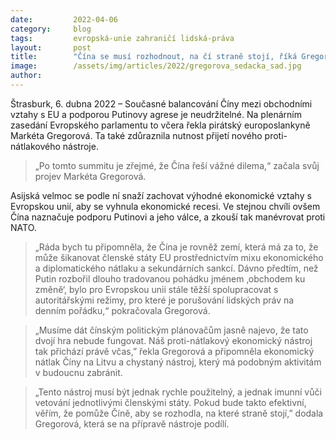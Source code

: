 ```yaml
---
date:         2022-04-06 
category:     blog
tags:         evropská-unie zahraničí lidská-práva
layout:       post
title:        "Čína se musí rozhodnout, na čí straně stojí, říká Gregorová"
image:        /assets/img/articles/2022/gregorova_sedacka_sad.jpg
author:       
---
```


Štrasburk, 6. dubna 2022 – Současné balancování Číny mezi obchodními vztahy s EU a podporou Putinovy agrese je neudržitelné. Na plenárním zasedání Evropského parlamentu to včera řekla pirátský europoslankyně Markéta Gregorová. Ta také zdůraznila nutnost přijetí nového proti-nátlakového nástroje.

> „Po tomto summitu je zřejmé, že Čína řeší vážné dilema,“ začala svůj projev Markéta Gregorová. 

Asijská velmoc se podle ní snaží zachovat výhodné ekonomické vztahy s Evropskou unií, aby se vyhnula ekonomické recesi. Ve stejnou chvíli ovšem Čína naznačuje podporu Putinovi a jeho válce, a zkouší tak manévrovat proti NATO.

> „Ráda bych tu připomněla, že Čína je rovněž zemí, která má za to, že může šikanovat členské státy EU prostřednictvím mixu ekonomického a diplomatického nátlaku a sekundárních sankcí. Dávno předtím, než Putin rozbořil dlouho tradovanou pohádku jménem ‚obchodem ku změně‘, bylo pro Evropskou unii stále těžší spolupracovat s autoritářskými režimy, pro které je porušování lidských práv na denním pořádku,“ pokračovala Gregorová.

> „Musíme dát čínským politickým plánovačům jasně najevo, že tato dvojí hra nebude fungovat. Náš proti-nátlakový ekonomický nástroj tak přichází právě včas,” řekla Gregorová a připomněla ekonomický nátlak Číny na Litvu a chystaný nástroj, který má podobným aktivitám v budoucnu zabránit. 

> „Tento nástroj musí být jednak rychle použitelný, a jednak imunní vůči vetování jednotlivými členskými státy. Pokud bude takto efektivní, věřím, že pomůže Číně, aby se rozhodla, na které straně stojí,” dodala Gregorová, která se na přípravě nástroje podílí. 
